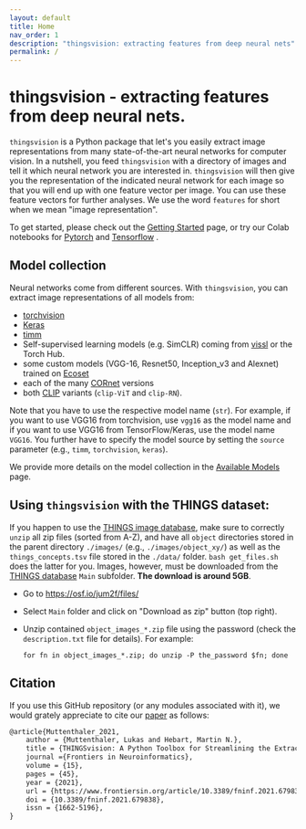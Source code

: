 ```yaml
---
layout: default
title: Home
nav_order: 1
description: "thingsvision: extracting features from deep neural nets"
permalink: /
---
```


# thingsvision - extracting features from deep neural nets.

`thingsvision` is a Python package that let's you easily extract image representations from many state-of-the-art neural networks for computer vision. In a nutshell, you feed `thingsvision` with a directory of images and tell it which neural network you are interested in. `thingsvision` will then give you the  representation of the indicated neural network for each image so that you will end up with one feature vector per image. You can use these feature vectors for further analyses. We use the word `features` for short when we mean "image representation".

To get started, please check out the [Getting Started](GettingStarted.md) page, or try our Colab notebooks for [Pytorch](https://colab.research.google.com/github/ViCCo-Group/thingsvision/blob/master/doc/pytorch.ipynb) and [Tensorflow](https://colab.research.google.com/github/ViCCo-Group/thingsvision/blob/master/doc/tensorflow.ipynb) .

## Model collection

Neural networks come from different sources. With `thingsvision`, you can extract image representations of all models from:
- [torchvision](https://pytorch.org/vision/0.8/models.html)
- [Keras](https://www.tensorflow.org/api_docs/python/tf/keras/applications)
- [timm](https://github.com/rwightman/pytorch-image-models)
- Self-supervised learning models (e.g. SimCLR) coming from [vissl](https://github.com/facebookresearch/vissl) or the Torch Hub.
- some custom models (VGG-16, Resnet50, Inception_v3 and Alexnet) trained on [Ecoset](https://www.pnas.org/doi/10.1073/pnas.2011417118)
- each of the many [CORnet](https://github.com/dicarlolab/CORnet) versions
- both [CLIP](https://github.com/openai/CLIP) variants (`clip-ViT` and `clip-RN`).<br> 

Note that you have to use the respective model name (`str`). For example, if you want to use VGG16 from torchvision, use `vgg16` as the model name and if you want to use VGG16 from TensorFlow/Keras, use the model name `VGG16`. You further have to specify the model source by setting the `source` parameter (e.g., `timm`, `torchvision`, `keras`).<br>

We provide more details on the model collection in the [Available Models](AvailableModels.md) page.

## Using `thingsvision` with the THINGS dataset:

If you happen to use the [THINGS image database](https://osf.io/jum2f/), make sure to correctly `unzip` all zip files (sorted from A-Z), and have all `object` directories stored in the parent directory `./images/` (e.g., `./images/object_xy/`) as well as the `things_concepts.tsv` file stored in the `./data/` folder. `bash get_files.sh` does the latter for you. Images, however, must be downloaded from the [THINGS database](https://osf.io/jum2f/) `Main` subfolder.  **The download is around 5GB**.

   - Go to <https://osf.io/jum2f/files/>
   - Select `Main` folder and click on "Download as zip" button (top right).
   - Unzip contained `object_images_*.zip` file using the password (check the `description.txt` file for details). For example:

        ``` {.bash}
        for fn in object_images_*.zip; do unzip -P the_password $fn; done
        ```

## Citation

If you use this GitHub repository (or any modules associated with it), we would grately appreciate to cite our [paper](https://www.frontiersin.org/articles/10.3389/fninf.2021.679838/full) as follows:

```latex
@article{Muttenthaler_2021,
	author = {Muttenthaler, Lukas and Hebart, Martin N.},
	title = {THINGSvision: A Python Toolbox for Streamlining the Extraction of Activations From Deep Neural Networks},
	journal ={Frontiers in Neuroinformatics},
	volume = {15},
	pages = {45},
	year = {2021},
	url = {https://www.frontiersin.org/article/10.3389/fninf.2021.679838},
	doi = {10.3389/fninf.2021.679838},
	issn = {1662-5196},
}
```
